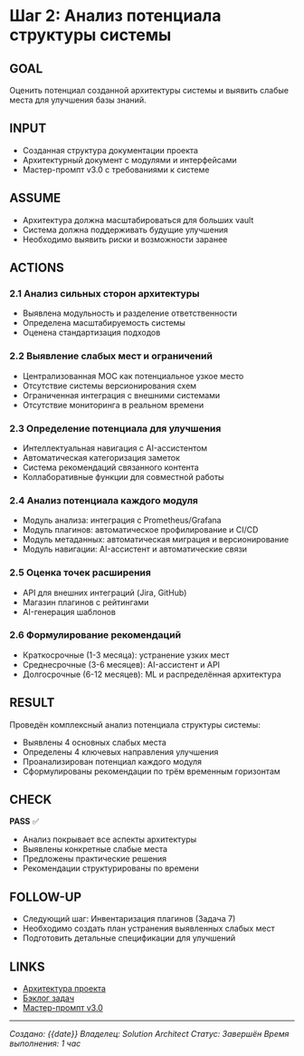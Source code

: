 # Шаг 2: Анализ потенциала структуры системы

## GOAL
Оценить потенциал созданной архитектуры системы и выявить слабые места для улучшения базы знаний.

## INPUT
- Созданная структура документации проекта
- Архитектурный документ с модулями и интерфейсами
- Мастер-промпт v3.0 с требованиями к системе

## ASSUME
- Архитектура должна масштабироваться для больших vault
- Система должна поддерживать будущие улучшения
- Необходимо выявить риски и возможности заранее

## ACTIONS

### 2.1 Анализ сильных сторон архитектуры
- Выявлена модульность и разделение ответственности
- Определена масштабируемость системы
- Оценена стандартизация подходов

### 2.2 Выявление слабых мест и ограничений
- Централизованная MOC как потенциальное узкое место
- Отсутствие системы версионирования схем
- Ограниченная интеграция с внешними системами
- Отсутствие мониторинга в реальном времени

### 2.3 Определение потенциала для улучшения
- Интеллектуальная навигация с AI-ассистентом
- Автоматическая категоризация заметок
- Система рекомендаций связанного контента
- Коллаборативные функции для совместной работы

### 2.4 Анализ потенциала каждого модуля
- Модуль анализа: интеграция с Prometheus/Grafana
- Модуль плагинов: автоматическое профилирование и CI/CD
- Модуль метаданных: автоматическая миграция и версионирование
- Модуль навигации: AI-ассистент и автоматические связи

### 2.5 Оценка точек расширения
- API для внешних интеграций (Jira, GitHub)
- Магазин плагинов с рейтингами
- AI-генерация шаблонов

### 2.6 Формулирование рекомендаций
- Краткосрочные (1-3 месяца): устранение узких мест
- Среднесрочные (3-6 месяцев): AI-ассистент и API
- Долгосрочные (6-12 месяцев): ML и распределённая архитектура

## RESULT
Проведён комплексный анализ потенциала структуры системы:
- Выявлены 4 основных слабых места
- Определены 4 ключевых направления улучшения
- Проанализирован потенциал каждого модуля
- Сформулированы рекомендации по трём временным горизонтам

## CHECK
**PASS** ✅
- Анализ покрывает все аспекты архитектуры
- Выявлены конкретные слабые места
- Предложены практические решения
- Рекомендации структурированы по времени

## FOLLOW-UP
- Следующий шаг: Инвентаризация плагинов (Задача 7)
- Необходимо создать план устранения выявленных слабых мест
- Подготовить детальные спецификации для улучшений

## LINKS
- [Архитектура проекта](../../03_Design/architecture.md)
- [Бэклог задач](../../02_Planning/backlog.md)
- [Мастер-промпт v3.0](../_index.md)

---
*Создано: {{date}}*
*Владелец: Solution Architect*
*Статус: Завершён*
*Время выполнения: 1 час*

